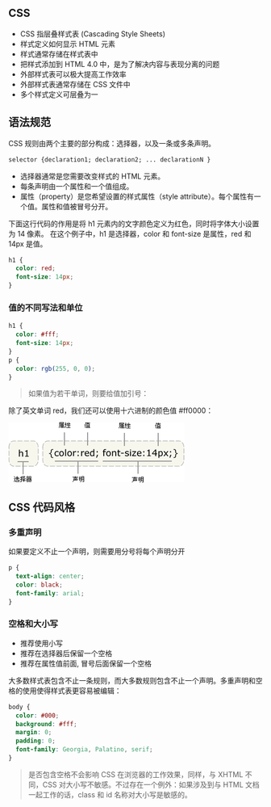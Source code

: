 ## CSS

- CSS 指层叠样式表 (Cascading Style Sheets)
- 样式定义如何显示 HTML 元素
- 样式通常存储在样式表中
- 把样式添加到 HTML 4.0 中，是为了解决内容与表现分离的问题
- 外部样式表可以极大提高工作效率
- 外部样式表通常存储在 CSS 文件中
- 多个样式定义可层叠为一

## 语法规范

CSS 规则由两个主要的部分构成：选择器，以及一条或多条声明。

```css
selector {declaration1; declaration2; ... declarationN }
```

- 选择器通常是您需要改变样式的 HTML 元素。
- 每条声明由一个属性和一个值组成。
- 属性（property）是您希望设置的样式属性（style attribute）。每个属性有一个值。属性和值被冒号分开。

下面这行代码的作用是将 h1 元素内的文字颜色定义为红色，同时将字体大小设置为 14 像素。
在这个例子中，h1 是选择器，color 和 font-size 是属性，red 和 14px 是值。

```css
h1 {
  color: red;
  font-size: 14px;
}
```

### 值的不同写法和单位

```css
h1 {
  color: #fff;
  font-size: 14px;
}
p {
  color: rgb(255, 0, 0);
}
```

> 如果值为若干单词，则要给值加引号：

除了英文单词 red，我们还可以使用十六进制的颜色值 #ff0000：

![1](../../image/css/ct_css_selector.gif)

## CSS 代码风格

### 多重声明

如果要定义不止一个声明，则需要用分号将每个声明分开

```css
p {
  text-align: center;
  color: black;
  font-family: arial;
}
```

### 空格和大小写

- 推荐使用小写
- 推荐在选择器后保留一个空格
- 推荐在属性值前面, 冒号后面保留一个空格

大多数样式表包含不止一条规则，而大多数规则包含不止一个声明。多重声明和空格的使用使得样式表更容易被编辑：

```css
body {
  color: #000;
  background: #fff;
  margin: 0;
  padding: 0;
  font-family: Georgia, Palatino, serif;
}
```

> 是否包含空格不会影响 CSS 在浏览器的工作效果，同样，与 XHTML 不同，CSS 对大小写不敏感。不过存在一个例外：如果涉及到与 HTML 文档一起工作的话，class 和 id 名称对大小写是敏感的。
